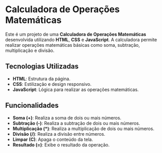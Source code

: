# Calculadora de Operações Matemáticas

Este é um projeto de uma **Calculadora de Operações Matemáticas** desenvolvida utilizando **HTML**, **CSS** e **JavaScript**. A calculadora permite realizar operações matemáticas básicas como soma, subtração, multiplicação e divisão.

## Tecnologias Utilizadas

- **HTML**: Estrutura da página.
- **CSS**: Estilização e design responsivo.
- **JavaScript**: Lógica para realizar as operações matemáticas.

## Funcionalidades

- **Soma (+)**: Realiza a soma de dois ou mais números.
- **Subtração (-)**: Realiza a subtração de dois ou mais números.
- **Multiplicação (*)**: Realiza a multiplicação de dois ou mais números.
- **Divisão (/)**: Realiza a divisão entre números.
- **Limpar (C)**: Apaga o conteúdo da tela.
- **Resultado (=)**: Exibe o resultado da operação.

